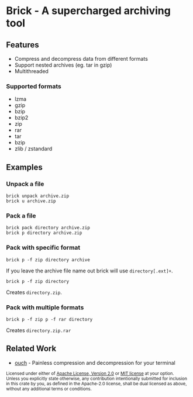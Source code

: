# Brick - A supercharged archiving tool

## Features

- Compress and decompress data from different formats
- Support nested archives (eg. tar in gzip)
- Multithreaded

### Supported formats

- lzma
- gzip
- bzip
- bzip2
- zip
- rar
- tar
- bzip
- zlib / zstandard


## Examples

### Unpack a file

```
brick unpack archive.zip
brick u archive.zip
```

### Pack a file

```
brick pack directory archive.zip
brick p directory archive.zip
```

### Pack with specific format

```
brick p -f zip directory archive
```

If you leave the archive file name out brick will use `directory[.ext]+`.

```
brick p -f zip directory
```

Creates `directory.zip`.

### Pack with multiple formats

```
brick p -f zip p -f rar directory
```

Creates `directory.zip.rar`

## Related Work

- [ouch](https://github.com/ouch-org/ouch) - Painless compression and decompression for your terminal

<sup>
Licensed under either of <a href="LICENSE-APACHE">Apache License, Version
2.0</a> or <a href="LICENSE-MIT">MIT license</a> at your option.
</sup>

<br>

<sub>
Unless you explicitly state otherwise, any contribution intentionally submitted
for inclusion in this crate by you, as defined in the Apache-2.0 license, shall
be dual licensed as above, without any additional terms or conditions.
</sub>